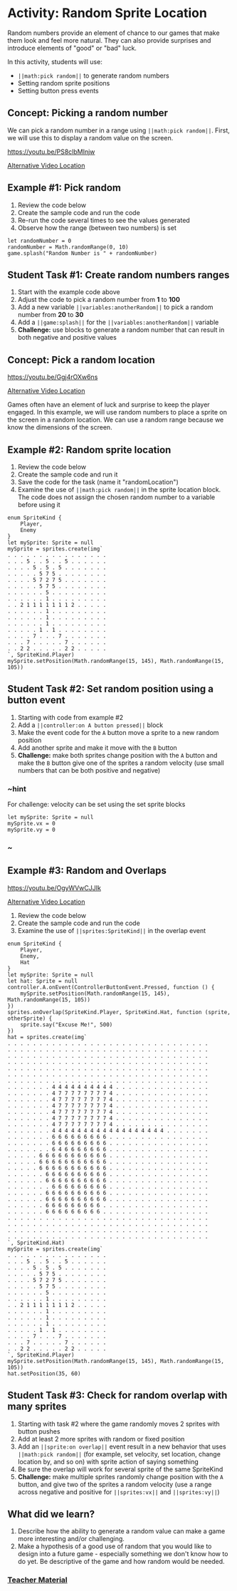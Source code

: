 # Activity: Random Sprite Location

Random numbers provide an element of chance to our games that make them look and feel more natural. They can also provide surprises and introduce elements of "good" or "bad" luck.

In this activity, students will use: 
* ``||math:pick random||`` to generate random numbers
* Setting random sprite positions
* Setting button press events

## Concept: Picking a random number

We can pick a random number in a range using ``||math:pick random||``. First, we will use this to display a random value on the screen.

https://youtu.be/PS8clbMInjw

[Alternative Video Location](https://aka.ms/40544a-randomsplash)

## Example #1: Pick random

1. Review the code below
2. Create the sample code and run the code
3. Re-run the code several times to see the values generated
4. Observe how the range (between two numbers) is set

```blocks
let randomNumber = 0
randomNumber = Math.randomRange(0, 10)
game.splash("Random Number is " + randomNumber)
```

## Student Task #1: Create random numbers ranges

1. Start with the example code above
2. Adjust the code to pick a random number from **1** to **100**
3. Add a new variable ``||variables:anotherRandom||`` to pick a random number from **20** to **30**
4. Add a ``||game:splash||`` for the ``||variables:anotherRandom||`` variable
5. **Challenge:** use blocks to generate a random number that can result in both negative and positive values

## Concept: Pick a random location

https://youtu.be/Ggj4rOXw6ns

[Alternative Video Location](https://aka.ms/40544a-randomposition)

Games often have an element of luck and surprise to keep the player engaged. In this example, we will use random numbers to place a sprite on the screen in a random location. We can use a random range because we know the dimensions of the screen.

## Example #2: Random sprite location

1. Review the code below
2. Create the sample code and run it
3. Save the code for the task (name it "randomLocation")
4. Examine the use of ``||math:pick random||`` in the sprite location block. The code does not assign the chosen random number to a variable before using it

```blocks
enum SpriteKind {
    Player,
    Enemy
}
let mySprite: Sprite = null
mySprite = sprites.create(img`
. . . . . . . . . . . . . . . . 
. . . 5 . . 5 . . 5 . . . . . . 
. . . . 5 . 5 . 5 . . . . . . . 
. . . . . 5 7 5 . . . . . . . . 
. . . . 5 7 2 7 5 . . . . . . . 
. . . . . 5 7 5 . . . . . . . . 
. . . . . . 5 . . . . . . . . . 
. . . . . . 1 . . . . . . . . . 
. . 2 1 1 1 1 1 1 1 2 . . . . . 
. . . . . . 1 . . . . . . . . . 
. . . . . . 1 . . . . . . . . . 
. . . . . . 1 . . . . . . . . . 
. . . . . 1 . 1 . . . . . . . . 
. . . . 7 . . . 7 . . . . . . . 
. . . 7 . . . . . 7 . . . . . . 
. . 2 2 . . . . . 2 2 . . . . . 
`, SpriteKind.Player)
mySprite.setPosition(Math.randomRange(15, 145), Math.randomRange(15, 105))
```

## Student Task #2: Set random position using a button event

1. Starting with code from example #2
2. Add a ``||controller:on A button pressed||`` block
3. Make the event code for the `A` button move a sprite to a new random position
4. Add another sprite and make it move with the `B` button
5. **Challenge:** make both sprites change position with the `A` button and make the `B` button give one of the sprites a random velocity (use small numbers that can be both positive and negative)

### ~hint

For challenge: velocity can be set using the set sprite blocks

```block
let mySprite: Sprite = null
mySprite.vx = 0
mySprite.vy = 0
```

### ~

## Example #3: Random and Overlaps

https://youtu.be/OgyWVwCJJIk

[Alternative Video Location](https://aka.ms/40544a-randompositionoverlap)

1. Review the code below
2. Create the sample code and run the code
3. Examine the use of ``||sprites:SpriteKind||`` in the overlap event

```blocks
enum SpriteKind {
    Player,
    Enemy,
    Hat
}
let mySprite: Sprite = null
let hat: Sprite = null
controller.A.onEvent(ControllerButtonEvent.Pressed, function () {
    mySprite.setPosition(Math.randomRange(15, 145), Math.randomRange(15, 105))
})
sprites.onOverlap(SpriteKind.Player, SpriteKind.Hat, function (sprite, otherSprite) {
    sprite.say("Excuse Me!", 500)
})
hat = sprites.create(img`
. . . . . . . . . . . . . . . . . . . . . . . . . . . . . . . . 
. . . . . . . . . . . . . . . . . . . . . . . . . . . . . . . . 
. . . . . . . . . . . . . . . . . . . . . . . . . . . . . . . . 
. . . . . . . . . . . . . . . . . . . . . . . . . . . . . . . . 
. . . . . . . . . . . . . . . . . . . . . . . . . . . . . . . . 
. . . . . . . . . . . . . . . . . . . . . . . . . . . . . . . . 
. . . . . . . . . . . . . . . . . . . . . . . . . . . . . . . . 
. . . . . . . 4 4 4 4 4 4 4 4 4 4 . . . . . . . . . . . . . . . 
. . . . . . . 4 7 7 7 7 7 7 7 7 4 . . . . . . . . . . . . . . . 
. . . . . . . 4 7 7 7 7 7 7 7 7 4 . . . . . . . . . . . . . . . 
. . . . . . . 4 7 7 7 7 7 7 7 7 4 . . . . . . . . . . . . . . . 
. . . . . . . 4 7 7 7 7 7 7 7 7 4 . . . . . . . . . . . . . . . 
. . . . . . . 4 7 7 7 7 7 7 7 7 4 . . . . . . . . . . . . . . . 
. . . . . . . 4 7 7 7 7 7 7 7 7 4 . . . . . . . . . . . . . . . 
. . . . . . . 4 4 4 4 4 4 4 4 4 4 4 4 4 4 4 4 4 4 . . . . . . . 
. . . . . . . 6 6 6 6 6 6 6 6 6 . . . . . . . . . . . . . . . . 
. . . . . . . 6 6 6 6 6 6 6 6 6 . . . . . . . . . . . . . . . . 
. . . . . . . 6 4 6 6 6 6 6 6 6 . . . . . . . . . . . . . . . . 
. . . . . 6 6 6 6 6 6 6 6 6 6 6 . . . . . . . . . . . . . . . . 
. . . . . 6 6 6 6 6 6 6 6 6 6 6 . . . . . . . . . . . . . . . . 
. . . . . 6 6 6 6 6 6 6 6 6 6 6 . . . . . . . . . . . . . . . . 
. . . . . . 6 6 6 6 6 6 6 6 6 6 . . . . . . . . . . . . . . . . 
. . . . . . 6 6 6 6 6 6 6 6 6 6 . . . . . . . . . . . . . . . . 
. . . . . . . 6 6 6 6 6 6 6 6 6 . . . . . . . . . . . . . . . . 
. . . . . . 6 6 6 6 6 6 6 6 6 6 . . . . . . . . . . . . . . . . 
. . . . . . 6 6 6 6 6 6 6 6 6 6 . . . . . . . . . . . . . . . . 
. . . . . . 6 6 6 6 6 6 6 6 6 . . . . . . . . . . . . . . . . . 
. . . . . . 6 6 6 6 6 6 6 6 6 . . . . . . . . . . . . . . . . . 
. . . . . . . . . . . . . . . . . . . . . . . . . . . . . . . . 
. . . . . . . . . . . . . . . . . . . . . . . . . . . . . . . . 
. . . . . . . . . . . . . . . . . . . . . . . . . . . . . . . . 
. . . . . . . . . . . . . . . . . . . . . . . . . . . . . . . . 
`, SpriteKind.Hat)
mySprite = sprites.create(img`
. . . . . . . . . . . . . . . . 
. . . 5 . . 5 . . 5 . . . . . . 
. . . . 5 . 5 . 5 . . . . . . . 
. . . . . 5 7 5 . . . . . . . . 
. . . . 5 7 2 7 5 . . . . . . . 
. . . . . 5 7 5 . . . . . . . . 
. . . . . . 5 . . . . . . . . . 
. . . . . . 1 . . . . . . . . . 
. . 2 1 1 1 1 1 1 1 2 . . . . . 
. . . . . . 1 . . . . . . . . . 
. . . . . . 1 . . . . . . . . . 
. . . . . . 1 . . . . . . . . . 
. . . . . 1 . 1 . . . . . . . . 
. . . . 7 . . . 7 . . . . . . . 
. . . 7 . . . . . 7 . . . . . . 
. . 2 2 . . . . . 2 2 . . . . . 
`, SpriteKind.Player)
mySprite.setPosition(Math.randomRange(15, 145), Math.randomRange(15, 105))
hat.setPosition(35, 60)
```

## Student Task #3: Check for random overlap with many sprites

1. Starting with task #2 where the game randomly moves 2 sprites with button pushes
2. Add at least 2 more sprites with random or fixed position
3. Add an ``||sprite:on overlap||`` event result in a new behavior that uses ``||math:pick random||`` (for example, set velocity, set location, change location by, and so on) with sprite action of saying something
4. Be sure the overlap will work for several sprite of the same SpriteKind
5. **Challenge:** make multiple sprites randomly change position with the `A` button, and give two of the sprites a random velocity (use a range across negative and positive for ``||sprites:vx||`` and ``||sprites:vy||``)

## What did we learn? 

1. Describe how the ability to generate a random value can make a game more interesting and/or challenging.
2. Make a hypothesis of a good use of random that you would like to design into a future game - especially something we don't know how to do yet. Be descriptive of the game and how random would be needed.

### [Teacher Material](/courses/csintro/about/teachers)
